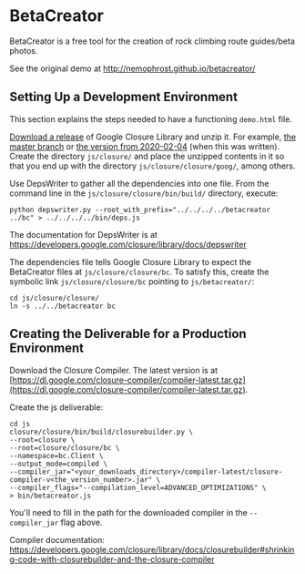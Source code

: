 BetaCreator
===========

BetaCreator is a free tool for the creation of rock climbing route guides/beta photos.

See the original demo at http://nemophrost.github.io/betacreator/


Setting Up a Development Environment
---

This section explains the steps needed to have a functioning `demo.html` file.

[Download a release](https://github.com/google/closure-library/releases) of Google Closure Library and unzip it. For example, [the master branch](https://github.com/google/closure-library/archive/master.zip) or [the version from 2020-02-04](https://github.com/google/closure-library/archive/v20200204.zip) (when this was written). Create the directory `js/closure/` and place the unzipped contents in it so that you end up with the directory `js/closure/closure/goog/`, among others.

Use DepsWriter to gather all the dependencies into one file. From the command line in the `js/closure/closure/bin/build/` directory, execute:
```
python depswriter.py --root_with_prefix="../../../../betacreator ../bc" > ../../../../bin/deps.js
```

The documentation for DepsWriter is at https://developers.google.com/closure/library/docs/depswriter

The dependencies file tells Google Closure Library to expect the BetaCreator files at `js/closure/closure/bc`. To satisfy this, create the symbolic link `js/closure/closure/bc` pointing to `js/betacreator/`:
```
cd js/closure/closure/
ln -s ../../betacreator bc
```

Creating the Deliverable for a Production Environment
---

Download the Closure Compiler. The latest version is at [https://dl.google.com/closure-compiler/compiler-latest.tar.gz](https://dl.google.com/closure-compiler/compiler-latest.tar.gz).

Create the js deliverable:
```
cd js
closure/closure/bin/build/closurebuilder.py \
--root=closure \
--root=closure/closure/bc \
--namespace=bc.Client \
--output_mode=compiled \
--compiler_jar="<your_downloads_directory>/compiler-latest/closure-compiler-v<the_version_number>.jar" \
--compiler_flags="--compilation_level=ADVANCED_OPTIMIZATIONS" \
> bin/betacreator.js
```
You'll need to fill in the path for the downloaded compiler in the `--compiler_jar` flag above.

Compiler documentation: https://developers.google.com/closure/library/docs/closurebuilder#shrinking-code-with-closurebuilder-and-the-closure-compiler
